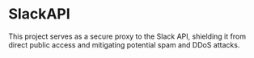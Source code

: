 # SlackAPI
This project serves as a secure proxy to the Slack API, shielding it from direct public access and mitigating potential spam and DDoS attacks. 
